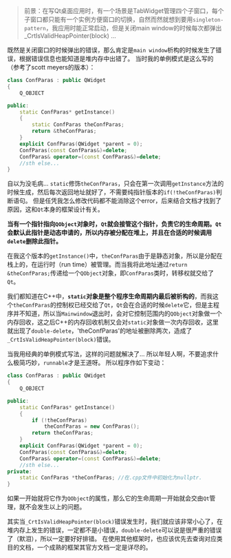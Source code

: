 > 前景：在写Qt桌面应用时，有一个场景是TabWidget管理四个子窗口，每个子窗口都只能有一个实例方便窗口的切换，自然而然就想到要用`singleton-pattern`，我应用时能正常启动，但是关闭main window的时候每次都弹出_CrtIsValidHeapPointer(block) ...

既然是关闭窗口的时候弹出的错误，那么肯定是`main window`析构的时候发生了错误，根据错误信息也能知道是堆内存中出错了。
当时我的单例模式是这么写的（参考了scott meyers的版本）：
```cpp
class ConfParas : public QWidget
{
    Q_OBJECT

public:
    static ConfParas* getInstance()
    {
        static ConfParas theConfParas;
        return &theConfParas;
    }
    explicit ConfParas(QWidget *parent = 0);
    ConfParas(const ConfParas&)=delete;
    ConfParas& operator=(const ConfParas&)=delete;
    //sth else...
}
```
自以为没毛病... `static`修饰`theConfParas`，只会在第一次调用`getInstance`方法的时候生成，然后每次返回地址就好了，不需要纯指针版本的`if(!theConfParas)`判断语句。
但是任凭我怎么修改代码都不能消除这个error，后来结合文档才找到了原因，这和`Qt`本身的框架设计有关。

**当有一个指针指向`QObject`对象时，`Qt`就会接管这个指针，负责它的生命周期。`Qt`会默认此指针是动态申请的，所以内存被分配在堆上，并且在合适的时候调用`delete`删除此指针。**

在我这个版本的`getInstance()`中，`theConfParas`由于是静态对象，所以是分配在栈上的，在运行时（run time）被管理。而当我将此地址通过`return &theConfParas;`传递给一个`QObject`对象，即`ConfParas`类时，转移权就交给了`Qt`。

我们都知道在C++中，**`static`对象是整个程序生命周期内最后被析构的**，而我这个`theConfParas`的控制权已经交给了`Qt`，`Qt`会在合适的时候`delete`它，但是主程序并不知道，所以当`Mainwindow`退出时，会对它控制范围内的`QObject`对象做一个内存回收，这之后C++的内存回收机制又会对`static`对象做一次内存回收，这里就出现了`double-delete`，'theConfParas'的地址被删除两次，造成了`_CrtIsValidHeapPointer(block)`错误。

当我用经典的单例模式写法，这样的问题就解决了...
所以年轻人啊，不要追求什么极简巧妙，`runnable`才是王道呀。
所以程序作如下变动：
```cpp
class ConfParas : public QWidget
{
    Q_OBJECT

public:
    static ConfParas* getInstance()
    {
        if (!theConfParas)
            theConfParas = new ConfParas();
        return theConfParas;
    }
    explicit ConfParas(QWidget *parent = 0);
    ConfParas(const ConfParas&)=delete;
    ConfParas& operator=(const ConfParas&)=delete;
    //sth else...
private:
    static ConfParas *theConfParas; //在.cpp文件中初始化为nullptr.
}
```
如果一开始就将它作为`QObject`的属性，那么它的生命周期一开始就会交由`Qt`管理，就不会发生以上的问题。

其实当`_CrtIsValidHeapPointer(block)`错误发生时，我们就应该非常小心了，在堆内存上发生的错误，一定都不是小错误，`double-delete`可以说是很严重的错误了（默泪），所以一定要好好排错。
在使用其他框架时，也应该优先去查询对应类目的文档，一个成熟的框架其官方文档一定是详尽的。